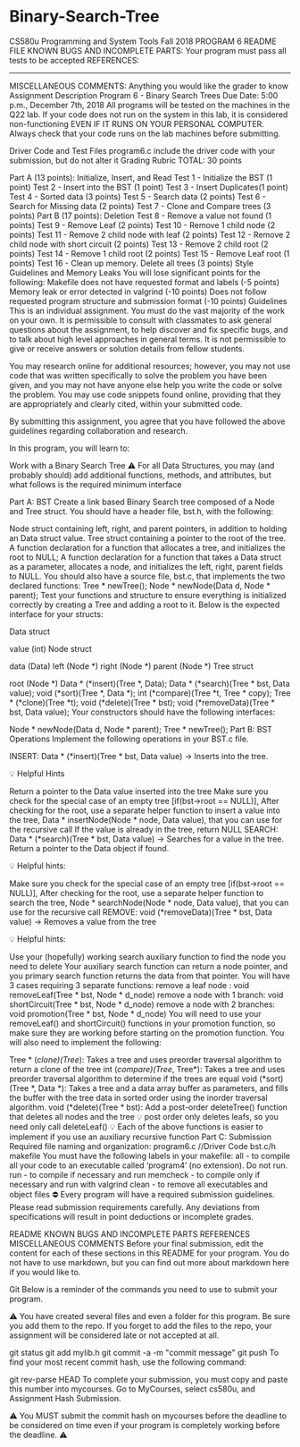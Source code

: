 # Binary-Search-Tree
CS580u Programming and System Tools
Fall 2018
PROGRAM 6 README FILE
KNOWN BUGS AND INCOMPLETE PARTS:
Your program must pass all tests to be accepted
REFERENCES:
*******
MISCELLANEOUS COMMENTS:
Anything you would like the grader to know
Assignment Description
Program 6 - Binary Search Trees
Due Date: 5:00 p.m., December 7th, 2018
All programs will be tested on the machines in the Q22 lab. If your code does not run on the system in this lab, it is considered non-functioning EVEN IF IT RUNS ON YOUR PERSONAL COMPUTER. Always check that your code runs on the lab machines before submitting.

Driver Code and Test Files
program6.c
include the driver code with your submission, but do not alter it
Grading Rubric
TOTAL: 30 points

Part A (13 points): Initialize, Insert, and Read
Test 1 - Initialize the BST (1 point)
Test 2 - Insert into the BST (1 point)
Test 3 - Insert Duplicates(1 point)
Test 4 - Sorted data (3 points)
Test 5 - Search data (2 points)
Test 6 - Search for Missing data (2 points)
Test 7 - Clone and Compare trees (3 points)
Part B (17 points): Deletion
Test 8 - Remove a value not found (1 points)
Test 9 - Remove Leaf (2 points)
Test 10 - Remove 1 child node (2 points)
Test 11 - Remove 2 child node with leaf (2 points)
Test 12 - Remove 2 child node with short circuit (2 points)
Test 13 - Remove 2 child root (2 points)
Test 14 - Remove 1 child root (2 points)
Test 15 - Remove Leaf root (1 points)
Test 16 - Clean up memory. Delete all trees (3 points)
Style Guidelines and Memory Leaks
You will lose significant points for the following:
Makefile does not have requested format and labels (-5 points)
Memory leak or error detected in valgrind (-10 points)
Does not follow requested program structure and submission format (-10 points)
Guidelines
This is an individual assignment. You must do the vast majority of the work on your own. It is permissible to consult with classmates to ask general questions about the assignment, to help discover and fix specific bugs, and to talk about high level approaches in general terms. It is not permissible to give or receive answers or solution details from fellow students.

You may research online for additional resources; however, you may not use code that was written specifically to solve the problem you have been given, and you may not have anyone else help you write the code or solve the problem. You may use code snippets found online, providing that they are appropriately and clearly cited, within your submitted code.

By submitting this assignment, you agree that you have followed the above guidelines regarding collaboration and research.

In this program, you will learn to:

Work with a Binary Search Tree
⚠️ For all Data Structures, you may (and probably should) add additional functions, methods, and attributes, but what follows is the required minimum interface

Part A: BST
Create a link based Binary Search tree composed of a Node and Tree struct. You should have a header file, bst.h, with the following:

Node struct containing left, right, and parent pointers, in addition to holding an Data struct value.
Tree struct containing a pointer to the root of the tree.
A function declaration for a function that allocates a tree, and initializes the root to NULL;
A function declaration for a function that takes a Data struct as a parameter, allocates a node, and initializes the left, right, parent fields to NULL.
You should also have a source file, bst.c, that implements the two declared functions:
Tree * newTree();
Node * newNode(Data d, Node * parent); Test your functions and structure to ensure everything is initialized correctly by creating a Tree and adding a root to it.
Below is the expected interface for your structs:

Data struct

value (int)
Node struct

data (Data)
left (Node *)
right (Node *)
parent (Node *)
Tree struct

root (Node *)
Data * (*insert)(Tree *, Data);
Data * (*search)(Tree * bst, Data value);
void (*sort)(Tree *, Data *);
int (*compare)(Tree *t, Tree * copy);
Tree * (*clone)(Tree *t);
void (*delete)(Tree * bst);
void (*removeData)(Tree * bst, Data value);
Your constructors should have the following interfaces:

Node * newNode(Data d, Node * parent);
Tree * newTree();
Part B: BST Operations
Implement the following operations in your BST.c file.

INSERT:
Data * (*insert)(Tree * bst, Data value) -> Inserts into the tree.

💡 Helpful Hints

Return a pointer to the Data value inserted into the tree
Make sure you check for the special case of an empty tree [if(bst->root == NULL)],
After checking for the root, use a separate helper function to insert a value into the tree, Data * insertNode(Node * node, Data value), that you can use for the recursive call
If the value is already in the tree, return NULL
SEARCH:
Data * (*search)(Tree * bst, Data value) -> Searches for a value in the tree. Return a pointer to the Data object if found.

💡 Helpful hints:

Make sure you check for the special case of an empty tree [if(bst->root == NULL)],
After checking for the root, use a separate helper function to search the tree, Node * searchNode(Node * node, Data value), that you can use for the recursive call
REMOVE:
void (*removeData)(Tree * bst, Data value) -> Removes a value from the tree

💡 Helpful hints:

Use your (hopefully) working search auxiliary function to find the node you need to delete
Your auxiliary search function can return a node pointer, and you primary search function returns the data from that pointer.
You will have 3 cases requiring 3 separate functions:
remove a leaf node : void removeLeaf(Tree * bst, Node * d_node)
remove a node with 1 branch: void shortCircuit(Tree * bst, Node * d_node)
remove a node with 2 branches: void promotion(Tree * bst, Node * d_node)
You will need to use your removeLeaf() and shortCircuit() functions in your promotion function, so make sure they are working before starting on the promotion function.
You will also need to implement the following:

Tree * (*clone)(Tree*): Takes a tree and uses preorder traversal algorithm to return a clone of the tree
int (*compare)(Tree*, Tree*): Takes a tree and uses preorder traversal algorithm to determine if the trees are equal
void (*sort)(Tree *, Data *): Takes a tree and a data array buffer as parameters, and fills the buffer with the tree data in sorted order using the inorder traversal algorithm.
void (*delete)(Tree * bst): Add a post-order deleteTree() function that deletes all nodes and the tree
💡 post order only deletes leafs, so you need only call deleteLeaf()
💡 Each of the above functions is easier to implement if you use an auxiliary recursive function
Part C: Submission
Required file naming and organization:
program6.c //Driver Code
bst.c/h
makefile
You must have the following labels in your makefile:
all - to compile all your code to an executable called ‘program4’ (no extension). Do not run.
run - to compile if necessary and run
memcheck - to compile only if necessary and run with valgrind
clean - to remove all executables and object files
⛔️ Every program will have a required submission guidelines. Please read submission requirements carefully. Any deviations from specifications will result in point deductions or incomplete grades.

README
KNOWN BUGS AND INCOMPLETE PARTS
REFERENCES
MISCELLANEOUS COMMENTS
Before your final submission, edit the content for each of these sections in this README for your program. You do not have to use markdown, but you can find out more about markdown here if you would like to.

Git
Below is a reminder of the commands you need to use to submit your program.

⚠️ You have created several files and even a folder for this program. Be sure you add them to the repo. If you forget to add the files to the repo, your assignment will be considered late or not accepted at all.

git status
git add mylib.h
git commit -a -m "commit message"
git push
To find your most recent commit hash, use the following command:

git rev-parse HEAD
To complete your submission, you must copy and paste this number into mycourses. Go to MyCourses, select cs580u, and Assignment Hash Submission.

⚠️ You MUST submit the commit hash on mycourses before the deadline to be considered on time even if your program is completely working before the deadline. ⚠️
